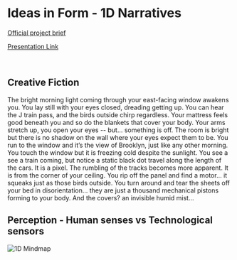 # Ideas in Form - 1D Narratives
[Official project brief](https://docs.google.com/a/newschool.edu/document/d/1g2bfUFsO3ycpkBmhfYAV1vCq5iOH0ZaZ-rptcom11W8/edit?usp=sharing)

[Presentation Link](https://drive.google.com/open?id=1dOeIZNpiKHYRiCUe-K1DQp6rwh8b3YhH58c_8V3eFEw)

<br>

## Creative Fiction
The bright morning light coming through your east-facing window awakens you. You lay still with your eyes closed, dreading getting up. You can hear the J train pass, and the birds outside chirp regardless. Your mattress feels good beneath you and so do the blankets that cover your body. Your arms stretch up, you open your eyes -- but... something is off. The room is bright but there is no shadow on the wall where your eyes expect them to be. You run to the window and it’s the view of Brooklyn, just like any other morning. You touch the window but it is freezing cold despite the sunlight. You see a see a train coming, but notice a static black dot travel along the length of the cars. It is a pixel. The rumbling of the tracks becomes more apparent. It is from the corner of your ceiling. You rip off the panel and find a motor... it squeaks just as those birds outside. You turn around and tear the sheets off your bed in disorientation... they are just a thousand mechanical pistons forming to your body. And the covers? an invisible humid mist...



## Perception - Human senses vs Technological sensors
![1D Mindmap](https://github.com/jacqswu/mfadt-majorstudio-1/blob/master/Assignments/images/1D_mindmap.jpg)
